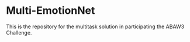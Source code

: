 # Multi-EmotionNet

This is the repository for the multitask solution in participating the ABAW3 Challenge.